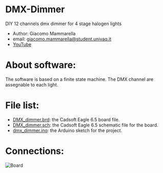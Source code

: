 # DMX-Dimmer
DIY 12 channels dmx dimmer for 4 stage halogen lights

* Author: Giacomo Mammarella
* email: giacomo.mammarella@student.univaq.it
* [YouTube](https://www.youtube.com/watch?v=KfEGCJoeCmY)

# About software:
The software is based on a finite state machine. The DMX channel are assegnable to each light.

# File list:
* [DMX_dimmer.brd](https://github.com/giacu92/DMX-Dimmer/blob/master/DMX_dimmer.brd): the Cadsoft Eagle 6.5 board file.
* [DMX_dimmer.sch](https://github.com/giacu92/DMX-Dimmer/blob/master/DMX_dimmer.sch): the Cadsoft Eagle 6.5 schematic file for the board.
* [dmx_dimmer.ino](https://github.com/giacu92/DMX-Dimmer/blob/master/dmx_dimmer.ino): the Arduino sketch for the project.

# Connections:
![Board](http://i66.tinypic.com/nwhfls.png)
